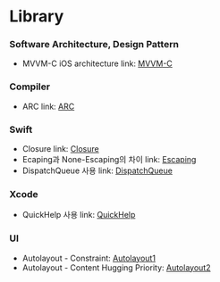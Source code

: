 # Library

### Software Architecture, Design Pattern
- MVVM-C iOS architecture link: [MVVM-C]  

[MVVM-C]: https://github.com/jaeminKim0523/Library/blob/main/MVVM-C.md "Read MVVM-C"

### Compiler
- ARC link: [ARC]  

[ARC]: https://github.com/jaeminKim0523/Library/blob/main/ARC.md "Read ARC"

### Swift
- Closure link: [Closure]
- Ecaping과 None-Escaping의 차이 link: [Escaping]  
- DispatchQueue 사용 link: [DispatchQueue]  

[Closure]: https://github.com/jaeminKim0523/Library/blob/main/Closure.md "Read Closure"
[Escaping]: https://github.com/jaeminKim0523/Library/blob/main/Escaping.md "Read Escaping"
[DispatchQueue]: https://github.com/jaeminKim0523/Library/blob/main/DispatchQueue.md "Read DispatchQueue"

### Xcode
- QuickHelp 사용 link: [QuickHelp]  

[QuickHelp]: https://github.com/jaeminKim0523/Library/blob/main/QuickHelp.md "Read QuickHelp"

### UI
- Autolayout - Constraint: [Autolayout1]  
- Autolayout - Content Hugging Priority: [Autolayout2]

[Autolayout1]: https://github.com/jaeminKim0523/Library/blob/main/Autolayout1.md "Read Autolayout1"  
[Autolayout2]: https://github.com/jaeminKim0523/Library/blob/main/Autolayout2.md "Read Autolayout2"
